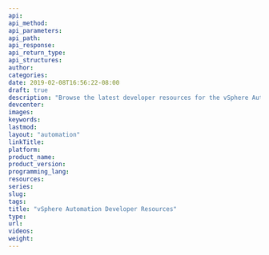 ```yaml
---
api:
api_method:
api_parameters:
api_path:
api_response:
api_return_type:
api_structures:
author:
categories:
date: 2019-02-08T16:56:22-08:00
draft: true
description: "Browse the latest developer resources for the vSphere Automation SDKs, including API reference, programming guides, and how-to videos."
devcenter:
images:
keywords:
lastmod:
layout: "automation"
linkTitle:
platform:
product_name:
product_version:
programming_lang:
resources:
series:
slug:
tags:
title: "vSphere Automation Developer Resources"
type:
url:
videos:
weight:
---
```

